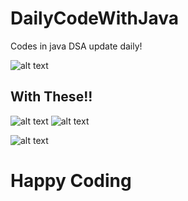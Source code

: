 # DailyCodeWithJava
Codes in java DSA update daily!

![alt text](https://i.pinimg.com/originals/64/bf/66/64bf66e26fe33413371d11666b87648f.png)
## With These!!
![alt text](https://pbs.twimg.com/profile_images/1304985167476523008/QNHrwL2q.jpg)
![alt text](https://pbs.twimg.com/profile_images/910592237695676416/7xInX10u_400x400.jpg)

![alt text](https://upload.wikimedia.org/wikipedia/commons/4/40/HackerRank_Icon-1000px.png)
# Happy Coding
